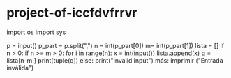 # project-of-iccfdvfrrvr
import os
import sys

p = input()
p_part = p.split(",")
n = int(p_part[0])
m= int(p_part[1])
lista = []
if n > 0:
    if n >= m > 0:
        for i in range(n):
            x = int(input())
            lista.append(x)
            q = lista[n-m:]
        print(tuple(q))
    else:
        print("Invalid input")
más:
    imprimir ("Entrada inválida") 

